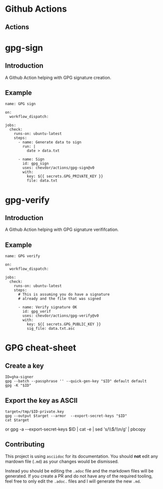 # Github Actions

## Actions

# gpg-sign

## Introduction

A Github Action helping with GPG signature creation.

## Example

    name: GPG sign

    on:
      workflow_dispatch:

    jobs:
      check:
        runs-on: ubuntu-latest
        steps:
          - name: Generate data to sign
            run: |
              date > data.txt

          - name: Sign
            id: gpg_sign
            uses: chevdor/actions/gpg-sign@v0
            with:
              key: ${{ secrets.GPG_PRIVATE_KEY }}
              file: data.txt

# gpg-verify

## Introduction

A Github Action helping with GPG signature verififcation.

## Example

    name: GPG verify

    on:
      workflow_dispatch:

    jobs:
      check:
        runs-on: ubuntu-latest
        steps:
          # This is assuming you do have a signature
          # already and the file that was signed

          - name: Verify signature OK
            id: gpg_verif
            uses: chevdor/actions/gpg-verify@v0
            with:
              key: ${{ secrets.GPG_PUBLIC_KEY }}
              sig_file: data.txt.asc

# GPG cheat-sheet

## Create a key

    ID=gha-signer
    gpg --batch --passphrase '' --quick-gen-key "$ID" default default
    gpg -K "$ID"

## Export the key as ASCII

    target=/tmp/$ID-private.key
    gpg --output $target --armor  --export-secret-keys "$ID"
    cat $target

or
gpg -a --export-secret-keys $ID | cat -e | sed 's/\\$/\\\n/g' | pbcopy

## Contributing

This project is using `asciidoc` for its documentation. You should **not** edit any mardown file (`.md`) as your changes would be dismissed.

Instead you should be editing the `.adoc` file and the markdown files will be generated. If you create a PR and do not have any of the required tooling, feel free to only edit the `.adoc.` files and I will generate the new `.md`.
